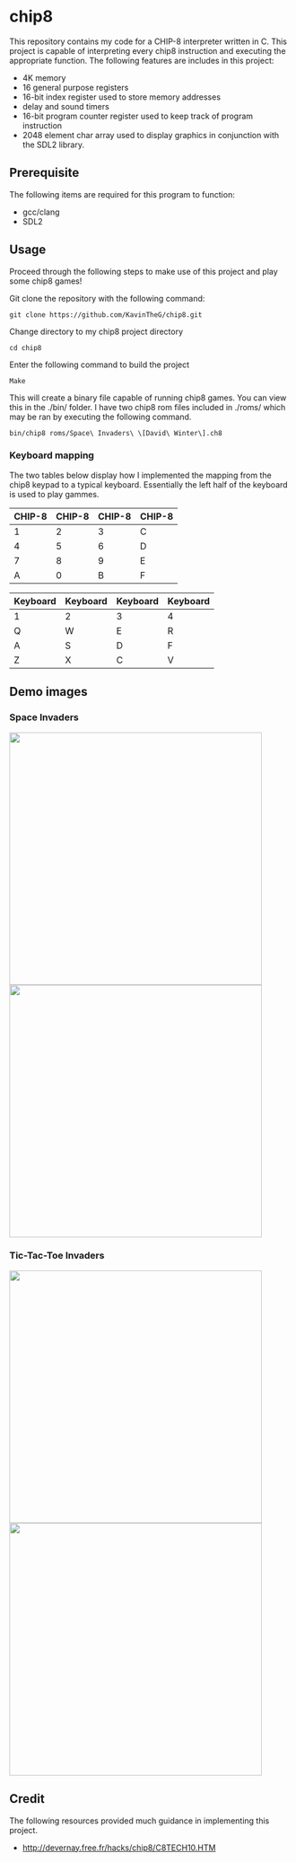# chip8

This repository contains my code for a CHIP-8 interpreter written in C. This project is capable of interpreting every chip8 instruction and executing the appropriate function. The following features are includes in this project: 

- 4K memory 
- 16 general purpose registers
- 16-bit index register used to store memory addresses
- delay and sound timers
- 16-bit program counter register used to keep track of program instruction
- 2048 element char array used to display graphics in conjunction with the SDL2 library.

## Prerequisite 

The following items are required for this program to function:

- gcc/clang
- SDL2 

## Usage

Proceed through the following steps to make use of this project and play some chip8 games!

Git clone the repository with the following command: 

```
git clone https://github.com/KavinTheG/chip8.git
```

Change directory to my chip8 project directory

```
cd chip8
```

Enter the following command to build the project

```
Make
```

This will create a binary file capable of running chip8 games. You can view this in the ./bin/ folder. I have two chip8 rom files included in ./roms/ which may be ran by executing the following command.

```
bin/chip8 roms/Space\ Invaders\ \[David\ Winter\].ch8
```

### Keyboard mapping 

The two tables below display how I implemented the mapping from the chip8 keypad to a typical keyboard. Essentially the left half of the keyboard is used to play gammes.

| CHIP-8 | CHIP-8 | CHIP-8 | CHIP-8 |
|--------|--------|--------|--------|
| 1      | 2      | 3      | C      |
| 4      | 5      | 6      | D      |
| 7      | 8      | 9      | E      |
| A      | 0      | B      | F      |

| Keyboard | Keyboard | Keyboard | Keyboard |
|----------|----------|----------|----------|
| 1        | 2        | 3        | 4        |
| Q        | W        | E        | R        |
| A        | S        | D        | F        |
| Z        | X        | C        | V        |


## Demo images

### Space Invaders
<img src="https://github.com/KavinTheG/chip8/assets/25258108/b8cb0695-915c-43c7-ad97-57f5825e9a62" width="450">
<img src="https://github.com/KavinTheG/chip8/assets/25258108/88d1357c-08d9-436b-89c0-d41c780c21e2" width="450">

### Tic-Tac-Toe Invaders
<img src="https://github.com/KavinTheG/chip8/assets/25258108/22895628-b2c8-4236-bfbf-12e51248cc96" width="450">
<img src="https://github.com/KavinTheG/chip8/assets/25258108/4e9cb6d8-9f16-41c9-a0f2-b748f641d9a1" width="450">


## Credit 
The following resources provided much guidance in implementing this project. 

- http://devernay.free.fr/hacks/chip8/C8TECH10.HTM






